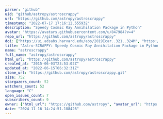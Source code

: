 ```yaml
---
parser: "github"
uid: "github/astropy/astroscrappy"
url: "https://github.com/astropy/astroscrappy"
timestamp: "2022-07-17 17:16:12.555932"
description: "Speedy Cosmic Ray Annihilation Package in Python"
avatar: "https://avatars.githubusercontent.com/u/847984?v=4"
repo_url: "https://github.com/astropy/astroscrappy"
doi: ["https://ui.adsabs.harvard.edu/abs/2019Icar..321..324M", "https://ui.adsabs.harvard.edu/abs/2001PASP..113.1420V", "https://ui.adsabs.harvard.edu/abs/2019ascl.soft07032M/abstract"]
title: "Astro-SCRAPPY: Speedy Cosmic Ray Annihilation Package in Python"
name: "astroscrappy"
full_name: "astropy/astroscrappy"
html_url: "https://github.com/astropy/astroscrappy"
created_at: "2015-06-03T23:53:02Z"
updated_at: "2022-06-15T06:32:31Z"
clone_url: "https://github.com/astropy/astroscrappy.git"
size: 752
stargazers_count: 52
watchers_count: 52
language: "C"
open_issues_count: 7
subscribers_count: 9
owner: {"html_url": "https://github.com/astropy", "avatar_url": "https://avatars.githubusercontent.com/u/847984?v=4", "login": "astropy", "type": "Organization"}
date: "2024-11-16 14:24:51.188426"
---
```

